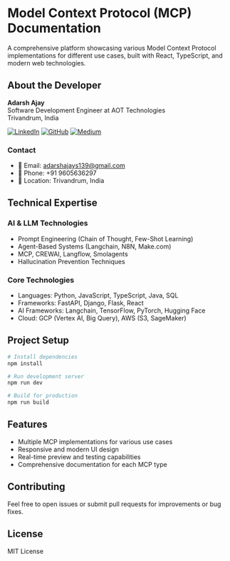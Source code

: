 
# Model Context Protocol (MCP) Documentation

A comprehensive platform showcasing various Model Context Protocol implementations for different use cases, built with React, TypeScript, and modern web technologies.

## About the Developer

**Adarsh Ajay**  
Software Development Engineer at AOT Technologies  
Trivandrum, India

[![LinkedIn](https://img.shields.io/badge/LinkedIn-0077B5?style=for-the-badge&logo=linkedin&logoColor=white)](https://www.linkedin.com/in/your-linkedin)
[![GitHub](https://img.shields.io/badge/GitHub-100000?style=for-the-badge&logo=github&logoColor=white)](https://github.com/achuajays)
[![Medium](https://img.shields.io/badge/Medium-12100E?style=for-the-badge&logo=medium&logoColor=white)](https://medium.com/@your-medium)

### Contact
- 📧 Email: adarshajays139@gmail.com
- 📱 Phone: +91 9605636297
- 📍 Location: Trivandrum, India

## Technical Expertise

### AI & LLM Technologies
- Prompt Engineering (Chain of Thought, Few-Shot Learning)
- Agent-Based Systems (Langchain, N8N, Make.com)
- MCP, CREWAI, Langflow, Smolagents
- Hallucination Prevention Techniques

### Core Technologies
- Languages: Python, JavaScript, TypeScript, Java, SQL
- Frameworks: FastAPI, Django, Flask, React
- AI Frameworks: Langchain, TensorFlow, PyTorch, Hugging Face
- Cloud: GCP (Vertex AI, Big Query), AWS (S3, SageMaker)

## Project Setup

```bash
# Install dependencies
npm install

# Run development server
npm run dev

# Build for production
npm run build
```

## Features
- Multiple MCP implementations for various use cases
- Responsive and modern UI design
- Real-time preview and testing capabilities
- Comprehensive documentation for each MCP type

## Contributing
Feel free to open issues or submit pull requests for improvements or bug fixes.

## License
MIT License

